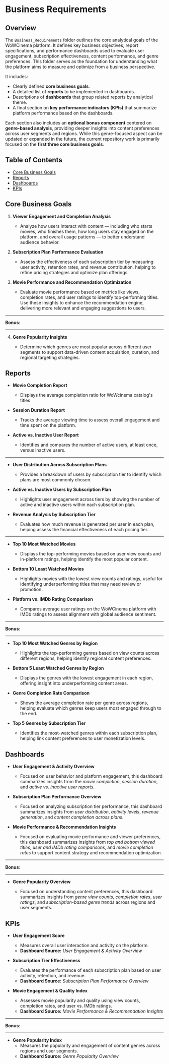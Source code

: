 # Business Requirements

## Overview

The `Business_Requirements` folder outlines the core analytical goals of the WoWCinema platform. It defines key business objectives, report specifications, and performance dashboards used to evaluate user engagement, subscription effectiveness, content performance, and genre preferences. This folder serves as the foundation for understanding what the platform aims to measure and optimize from a business perspective.

It includes:

- Clearly defined **core business goals**.
- A detailed list of **reports** to be implemented in dashboards.
- Descriptions of **dashboards** that group related reports by analytical theme.
- A final section on **key performance indicators (KPIs)** that summarize platform performance based on the dashboards.

Each section also includes an **optional bonus component** centered on **genre-based analysis**, providing deeper insights into content preferences across user segments and regions. While this genre-focused aspect can be updated or expanded in the future, the current repository work is primarily focused on the **first three core business goals**.

## Table of Contents

- [Core Business Goals](#core-business-goals)
- [Reports](#reports)
- [Dashboards](#dashboards)
- [KPIs](#kpis)

## Core Business Goals

1. **Viewer Engagement and Completion Analysis**

   - Analyze how users interact with content — including who starts movies, who finishes them, how long users stay engaged on the platform, and overall usage patterns — to better understand audience behavior.

2. **Subscription Plan Performance Evaluation**

   - Assess the effectiveness of each subscription tier by measuring user activity, retention rates, and revenue contribution, helping to refine pricing strategies and optimize plan offerings.

3. **Movie Performance and Recommendation Optimization**

   - Evaluate movie performance based on metrics like views, completion rates, and user ratings to identify top-performing titles. Use these insights to enhance the recommendation engine, delivering more relevant and engaging suggestions to users.

---

**Bonus**:

---

4. **Genre Popularity Insights**

   - Determine which genres are most popular across different user segments to support data-driven content acquisition, curation, and regional targeting strategies.

## Reports

- **Movie Completion Report**

  - Displays the average completion ratio for WoWcinema catalog's titles

- **Session Duration Report**

  - Tracks the average viewing time to assess overall engagement and time spent on the platform.

- **Active vs. Inactive User Report**

  - Identifies and compares the number of active users, at least once, versus inactive users.

---

- **User Distribution Across Subscription Plans**

  - Provides a breakdown of users by subscription tier to identify which plans are most commonly chosen.

- **Active vs. Inactive Users by Subscription Plan**

  - Highlights user engagement across tiers by showing the number of active and inactive users within each subscription plan.

- **Revenue Analysis by Subscription Tier**

  - Evaluates how much revenue is generated per user in each plan, helping assess the financial effectiveness of each pricing tier.

---

- **Top 10 Most Watched Movies**

  - Displays the top-performing movies based on user view counts and in-platform ratings, helping identify the most popular content.

- **Bottom 10 Least Watched Movies**

  - Highlights movies with the lowest view counts and ratings, useful for identifying underperforming titles that may need review or promotion.

- **Platform vs. IMDb Rating Comparison**

  - Compares average user ratings on the WoWCinema platform with IMDb ratings to assess alignment with global audience sentiment.

---

**Bonus**:

---

- **Top 10 Most Watched Genres by Region**

  - Highlights the top-performing genres based on view counts across different regions, helping identify regional content preferences.

- **Bottom 5 Least Watched Genres by Region**

  - Displays the genres with the lowest engagement in each region, offering insight into underperforming content areas.

- **Genre Completion Rate Comparison**

  - Shows the average completion rate per genre across regions, helping evaluate which genres keep users most engaged through to the end.

- **Top 5 Genres by Subscription Tier**

  - Identifies the most-watched genres within each subscription plan, helping link content preferences to user monetization levels.

## Dashboards

- **User Engagement & Activity Overview**

  - Focused on user behavior and platform engagement, this dashboard summarizes insights from the _movie completion_, _session duration_, and _active vs. inactive user reports_.

- **Subscription Plan Performance Overview**

  - Focused on analyzing subscription tier performance, this dashboard summarizes insights from _user distribution_, _activity levels_, _revenue generation_, and _content completion across plans_.

- **Movie Performance & Recommendation Insights**

  - Focused on evaluating movie performance and viewer preferences, this dashboard summarizes insights from _top and bottom viewed titles_, _user and IMDb rating comparisons_, and _movie completion rates_ to support content strategy and recommendation optimization.

---

**Bonus**:

---

- **Genre Popularity Overview**

  - Focused on understanding content preferences, this dashboard summarizes insights from _genre view counts_, _completion rates_, _user ratings_, and _subscription-based genre trends_ across regions and user segments.

## KPIs

- **User Engagement Score**

  - Measures overall user interaction and activity on the platform.
  - **Dashboard Source:** _User Engagement & Activity Overview_

- **Subscription Tier Effectiveness**

  - Evaluates the performance of each subscription plan based on user activity, retention, and revenue.
  - **Dashboard Source:** _Subscription Plan Performance Overview_

- **Movie Engagement & Quality Index**

  - Assesses movie popularity and quality using view counts, completion rates, and user vs. IMDb ratings.
  - **Dashboard Source:** _Movie Performance & Recommendation Insights_

---

**Bonus**:

---

- **Genre Popularity Index**
  - Measures the popularity and engagement of content genres across regions and user segments.
  - **Dashboard Source:** _Genre Popularity Overview_

